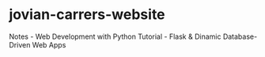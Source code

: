 # jovian-carrers-website
Notes - Web Development with Python Tutorial - Flask &amp; Dinamic Database-Driven Web Apps
